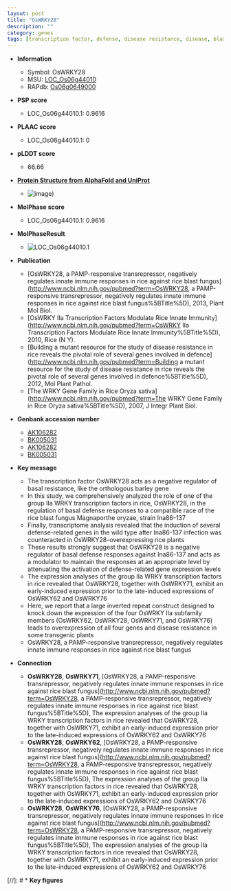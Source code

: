 ```yaml
---
layout: post
title: "OsWRKY28"
description: ""
category: genes
tags: [transcription factor, defense, disease resistance, disease, blast, defense response, magnaporthe oryzae]
---
```


* **Information**  
    + Symbol: OsWRKY28  
    + MSU: [LOC_Os06g44010](http://rice.plantbiology.msu.edu/cgi-bin/ORF_infopage.cgi?orf=LOC_Os06g44010)  
    + RAPdb: [Os06g0649000](http://rapdb.dna.affrc.go.jp/viewer/gbrowse_details/irgsp1?name=Os06g0649000)  

* **PSP score**  
    + LOC_Os06g44010.1: 0.9616 

* **PLAAC score**  
    + LOC_Os06g44010.1: 0 

* **pLDDT score**
    + 66.66

* **[Protein Structure from AlphaFold and UniProt](https://www.uniprot.org/uniprotkb/Q0DAJ3/entry#structure)**
    + ![image](https://ricepsp.github.io/images/Q0/AF-Q0DAJ3-F1.png))

* **MolPhase score**
    + LOC_Os06g44010.1: 0.9616

* **MolPhaseResult**
    + ![LOC_Os06g44010.1](https://ricepsp.github.io/pictures/LOC_Os06g/LOC_Os06g44010.1.png)

* **Publication**  
    + [OsWRKY28, a PAMP-responsive transrepressor, negatively regulates innate immune responses in rice against rice blast fungus](http://www.ncbi.nlm.nih.gov/pubmed?term=OsWRKY28, a PAMP-responsive transrepressor, negatively regulates innate immune responses in rice against rice blast fungus%5BTitle%5D), 2013, Plant Mol Biol.
    + [OsWRKY IIa Transcription Factors Modulate Rice Innate Immunity](http://www.ncbi.nlm.nih.gov/pubmed?term=OsWRKY IIa Transcription Factors Modulate Rice Innate Immunity%5BTitle%5D), 2010, Rice (N Y).
    + [Building a mutant resource for the study of disease resistance in rice reveals the pivotal role of several genes involved in defence](http://www.ncbi.nlm.nih.gov/pubmed?term=Building a mutant resource for the study of disease resistance in rice reveals the pivotal role of several genes involved in defence%5BTitle%5D), 2012, Mol Plant Pathol.
    + [The WRKY Gene Family in Rice Oryza sativa](http://www.ncbi.nlm.nih.gov/pubmed?term=The WRKY Gene Family in Rice Oryza sativa%5BTitle%5D), 2007, J Integr Plant Biol.

* **Genbank accession number**  
    + [AK106282](http://www.ncbi.nlm.nih.gov/nuccore/AK106282)
    + [BK005031](http://www.ncbi.nlm.nih.gov/nuccore/BK005031)
    + [AK106282](http://www.ncbi.nlm.nih.gov/nuccore/AK106282)
    + [BK005031](http://www.ncbi.nlm.nih.gov/nuccore/BK005031)

* **Key message**  
    + The transcription factor OsWRKY28 acts as a negative regulator of basal resistance, like the orthologous barley gene
    + In this study, we comprehensively analyzed the role of one of the group IIa WRKY transcription factors in rice, OsWRKY28, in the regulation of basal defense responses to a compatible race of the rice blast fungus Magnaporthe oryzae, strain Ina86-137
    + Finally, transcriptome analysis revealed that the induction of several defense-related genes in the wild type after Ina86-137 infection was counteracted in OsWRKY28-overexpressing rice plants
    + These results strongly suggest that OsWRKY28 is a negative regulator of basal defense responses against Ina86-137 and acts as a modulator to maintain the responses at an appropriate level by attenuating the activation of defense-related gene expression levels
    + The expression analyses of the group IIa WRKY transcription factors in rice revealed that OsWRKY28, together with OsWRKY71, exhibit an early-induced expression prior to the late-induced expressions of OsWRKY62 and OsWRKY76
    + Here, we report that a large inverted repeat construct designed to knock down the expression of the four OsWRKY IIa subfamily members (OsWRKY62, OsWRKY28, OsWRKY71, and OsWRKY76) leads to overexpression of all four genes and disease resistance in some transgenic plants
    + OsWRKY28, a PAMP-responsive transrepressor, negatively regulates innate immune responses in rice against rice blast fungus

* **Connection**  
    + __OsWRKY28__, __OsWRKY71__, [OsWRKY28, a PAMP-responsive transrepressor, negatively regulates innate immune responses in rice against rice blast fungus](http://www.ncbi.nlm.nih.gov/pubmed?term=OsWRKY28, a PAMP-responsive transrepressor, negatively regulates innate immune responses in rice against rice blast fungus%5BTitle%5D), The expression analyses of the group IIa WRKY transcription factors in rice revealed that OsWRKY28, together with OsWRKY71, exhibit an early-induced expression prior to the late-induced expressions of OsWRKY62 and OsWRKY76
    + __OsWRKY28__, __OsWRKY62__, [OsWRKY28, a PAMP-responsive transrepressor, negatively regulates innate immune responses in rice against rice blast fungus](http://www.ncbi.nlm.nih.gov/pubmed?term=OsWRKY28, a PAMP-responsive transrepressor, negatively regulates innate immune responses in rice against rice blast fungus%5BTitle%5D), The expression analyses of the group IIa WRKY transcription factors in rice revealed that OsWRKY28, together with OsWRKY71, exhibit an early-induced expression prior to the late-induced expressions of OsWRKY62 and OsWRKY76
    + __OsWRKY28__, __OsWRKY76__, [OsWRKY28, a PAMP-responsive transrepressor, negatively regulates innate immune responses in rice against rice blast fungus](http://www.ncbi.nlm.nih.gov/pubmed?term=OsWRKY28, a PAMP-responsive transrepressor, negatively regulates innate immune responses in rice against rice blast fungus%5BTitle%5D), The expression analyses of the group IIa WRKY transcription factors in rice revealed that OsWRKY28, together with OsWRKY71, exhibit an early-induced expression prior to the late-induced expressions of OsWRKY62 and OsWRKY76

[//]: # * **Key figures**  


